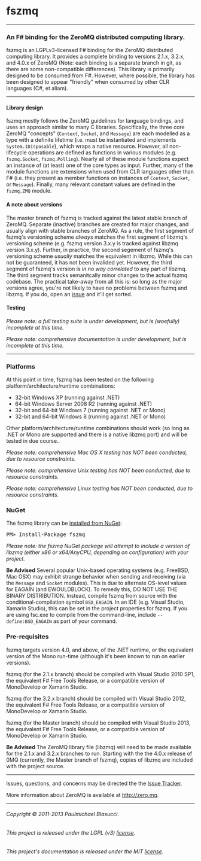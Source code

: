 <!---
This file is part of fszmq.

fszmq is free software: you can redistribute it and/or modify
it under the terms of the GNU Lesser General Public License as published
by the Free Software Foundation, either version 3 of the License, or
(at your option) any later version.

fszmq is distributed in the hope that it will be useful,
but WITHOUT ANY WARRANTY; without even the implied warranty of
MERCHANTABILITY or FITNESS FOR A PARTICULAR PURPOSE. See the
GNU Lesser General Public License for more details.

You should have received a copy of the GNU Lesser General Public License
along with fszmq. If not, see <http://www.gnu.org/licenses/>.

Copyright (c) 2011-2013 Paulmichael Blasucci
-->
fszmq
=======================

---------------------------------------------------------------------------

### An F# binding for the ZeroMQ distributed computing library.

fszmq is an LGPLv3-licensed F# binding for the ZeroMQ distributed computing library.
It provides a complete binding to versions 2.1.x, 3.2.x, and 4.0.x of ZeroMQ
(Note: each binding is a separate branch in git, as there are some non-compatible differences).
This library is primarily designed to be consumed from F#. However, where possible, the library has been designed
to appear "friendly" when consumed by other CLR languages (C#, et aliam).

---------------------------------------------------------------------------

#### Library design

fszmq mostly follows the ZeroMQ guidelines for language bindings, and uses an approach similar to many C libraries.
Specifically, the three core ZeroMQ "concepts" (`Context`, `Socket`, and `Message`) are each modelled as a type
with a definite lifetime (i.e. must be instantiated and implements `System.IDisposable`), which wraps a native resource.
However, all non-lifecycle operations are defined as functions in various modules (e.g. `fszmq.Socket`, `fszmq.Polling`).
Nearly all of these module functions expect an instance of (at least) one of the core types as input.
Further, many of the module functions are extensions when used from CLR languages other than F#
(i.e. they present as member functions on instances of `Context`, `Socket`, or `Message`).
Finally, many relevant constant values are defined in the `fszmq.ZMQ` module.

#### A note about versions

The master branch of fszmq is tracked against the latest stable branch of ZeroMQ.
Separate (inactive) branches are created for major changes, and usually align with stable branches of ZeroMQ.
As a rule, the first segment of fszmq's versioning scheme _always_ matches the first segment of libzmq's versioning scheme
(e.g. fszmq version 3.x.y is tracked against libzmq version 3.x.y). Further, in practice, the second segement of fszmq's
versioning scheme _usually_ matches the equivalent in libzmq. While this can not be guaranteed, it has not been invalided yet.
However, the third segment of fszmq's version is _in no way correlated_ to any part of libzmq. The third segment tracks
semanitcally minor changes to the actual fszmq codebase. The practical take-away from all this is:
so long as the major versions agree, you're not likely to have no problems between fszmq and libzmq. If you do,
open an [issue](http://github.com/zeromq/fszmq/issues) and it'll get sorted.

#### Testing

_Please note: a full testing suite is under development, but is (woefully) incomplete at this time._

_Please note: comprehensive documentation is under development, but is incomplete at this time._

---------------------------------------------------------------------------

### Platforms

At this point in time, fszmq has been tested on the following platform/architecture/runtime combinations:
* 32-bit Windows XP (running against .NET)
* 64-bit Windows Server 2008 R2 (running against .NET)
* 32-bit and 64-bit Windows 7 (running against .NET or Mono)
* 32-bit and 64-bit Windows 8 (running against .NET or Mono)

Other platform/architecture/runtime combinations should work (so long as .NET or Mono are supported and
there is a native libzmq port) and will be tested in due course..

_Please note: comprehensive Mac OS X testing has NOT been conducted, due to resource constraints._

_Please note: comprehensive Unix testing has NOT been conducted, due to resource constraints._

_Please note: comprehensive Linux testing has NOT been conducted, due to resource constraints._

### NuGet

The fszmq library can be [installed from NuGet](https://www.nuget.org/packages/fszmq):

<pre>PM> Install-Package fszmq</pre>

_Please note: the fszmq NuGet package will attempt to include a version of libzmq (either x86 or x64/AnyCPU,
depending on configuration) with your project._

**Be Advised**
Several popular Unix-based operating systems (e.g. FreeBSD, Mac OSX) may exhibit strange behavior when sending and receiving
(via the `Message` and `Socket` modules). This is due to alternate OS-level values for EAGAIN (and EWOULDBLOCK). To remedy this,
DO NOT USE THE BINARY DISTRIBUTION. Instead, compile fszmq from source with the conditional-compilation symbol `BSD_EAGAIN`.
In an IDE (e.g. Visual Studio, Xamarin Studio), this can be set in the project properties for fszmq.
If you are using fsc.exe to compile from the command-line, include `--define:BSD_EAGAIN` as part of your command.

### Pre-requisites

fszmq targets version 4.0, and above, of the .NET runtime, or the equivalent version of the Mono run-time (although it's been known to run on earlier versions).

fszmq (for the 2.1.x branch) should be compiled with Visual Studio 2010 SP1,
the equivalent F# Free Tools Release, or a compatible version of MonoDevelop or Xamarin Studio.

fszmq (for the 3.2.x branch) should be compiled with Visual Studio 2012,
the equivalent F# Free Tools Release, or a compatible version of MonoDevelop or Xamarin Studio.

fszmq (for the Master branch) should be compiled with Visual Studio 2013,
the equivalent F# Free Tools Release, or a compatible version of MonoDevelop or Xamarin Studio.

**Be Advised**
The ZeroMQ library file (libzmq) will need to be made available for the 2.1.x and 3.2.x branches to run.
Starting with the the 4.0.x release of 0MQ (currently, the Master branch of fszmq), copies of libzmq are included with the project source.

---------------------------------------------------------------------------

Issues, questions, and concerns may be directed the the [Issue Tracker](http://github.com/zeromq/fszmq/issues).

More information about ZeroMQ is available at http://zero.mq.

---------------------------------------------------------------------------

###### Copyright &#169; 2011-2013 Paulmichael Blasucci.
###### This project is released under the LGPL (v3) [license](COPYING.lesser).
###### This project's documentation is released under the MIT [license](docs/files/LICENSE.txt).
